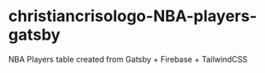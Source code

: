 # christiancrisologo-NBA-players-gatsby
NBA Players table created from Gatsby + Firebase +  TailwindCSS
